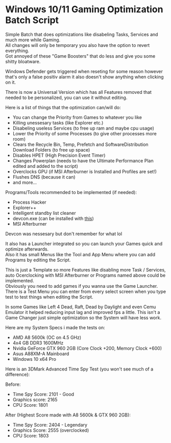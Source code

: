# Windows 10/11 Gaming Optimization Batch Script

Simple Batch that does optimizations like disabeling Tasks, Services and much more while Gaming.<br/>
All changes will only be temporary you also have the option to revert everything.<br/>
Got annoyed of these "Game Boosters" that do less and give you some shitty bloatware.

Windows Defender gets triggered when reseting for some reason however that's only a false positiv alarm it also doesn't show anything when clicking on it.

There is now a Universal Version which has all Features removed that needed to be personalized, you can use it without editing.<br/>

Here is a list of things that the optimization can/will do:<br/>

- You can change the Priority from Games to whatever you like
- Killing unessesary tasks (like Explorer etc.)
- Disabeling useless Services (to free up ram and maybe cpu usage)
- Lower the Priority of some Processes (to give other processes more room)
- Clears the Recycle Bin, Temp, Prefetch and SoftwareDistribution Download Folders (to free up space)
- Disables HPET (High Precision Event Timer)
- Changes Powerplan (needs to have the Ultimate Performance Plan edited and added to the script)
- Overclocks GPU (if MSI Afterburner is Installed and Profiles are set!)
- Flushes DNS (because it can)
- and more...

Programs/Tools recommended to be implemented (if needed):

- Process Hacker
- Explorer++
- Intelligent standby list cleaner
- devcon.exe (can be installed with [this](https://github.com/Drawbackz/DevCon-Installer))<br/>
- MSI Afterburner

Devcon was nessesary but don't remember for what lol

It also has a Launcher integrated so you can launch your Games quick and optimize afterwards.<br/>
Also it has small Menus like the Tool and App Menu where you can add Programs by editing the Script.

This is just a Template so more Features like disabling more Task / Services, auto Ocerclocking with MSI Afterburner or Programs named above could be implemented.<br/>
Obviously you need to add games if you wanna use the Game Launcher.<br/>
There is a Test Menu you can enter from every select screen when you type test to test things when editing the Script.

In some Games like Left 4 Dead, Raft, Dead by Daylight and even Cemu Emulator it helped reducing input lag and improved fps a little.
This isn't a Game Changer just simple optimization so the System will have less work.

Here are my System Specs i made the tests on:<br/>

- AMD A8 5600k (OC on 4.5 GHz)
- 4x4 GB DDR3 1600MHz
- Nvidia GeForce GTX 960 2GB (Core Clock +200, Memory Clock +600)
- Asus A88XM-A Mainboard
- Windows 10 x64 Pro

Here is an 3DMark Advanced Time Spy Test (you won't see much of a difference):

Before:

- Time Spy Score: 2101 - Good
- Graphics score: 2165
- CPU Score: 1801

After (Highest Score made with A8 5600k & GTX 960 2GB):

- Time Spy Score: 2404 - Legendary
- Graphics Score: 2555 (overclocked)
- CPU Score: 1803
